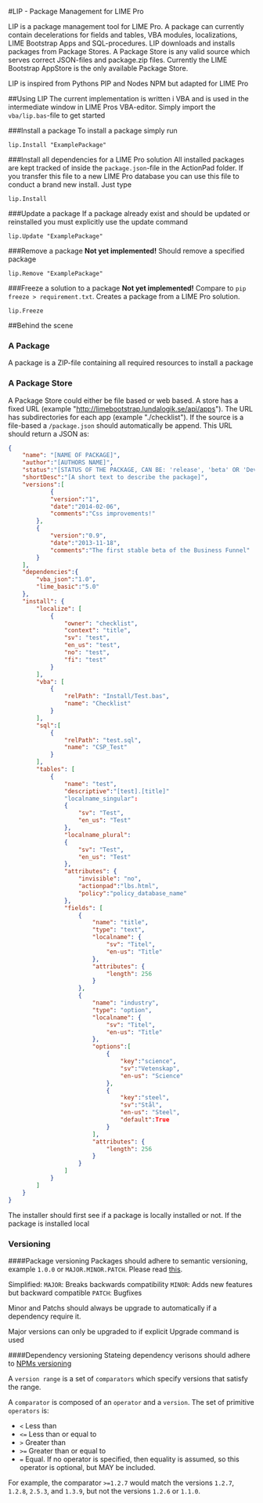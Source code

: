 #LIP - Package Management for LIME Pro

LIP is a package management tool for LIME Pro. A package can currently contain decelerations for fields and tables, VBA modules, localizations, LIME Bootstrap Apps and SQL-procedures. LIP downloads and installs packages from Package Stores. A Package Store is any valid source which serves correct JSON-files and package.zip files. Currently  the LIME Bootstrap AppStore is the only available Package Store.

LIP is inspired from Pythons PIP and Nodes NPM but adapted for LIME Pro

##Using LIP
The current implementation is written i VBA and is used in the intermediate window in LIME Pros VBA-editor. Simply import the `vba/lip.bas`-file to get started

###Install a package 
To install a package simply run

`lip.Install "ExamplePackage"`

###Install all dependencies for a LIME Pro solution
All installed packages are kept tracked of inside the `package.json`-file in the ActionPad folder. If you transfer this file to a new LIME Pro database you can use this file to conduct a brand new install. Just type

`lip.Install`

###Update a package
If a package already exist and should be updated or reinstalled you must explicitly use the update command 

`lip.Update "ExamplePackage"`

###Remove a package
__Not yet implemented!__
Should remove a specified package

`lip.Remove "ExamplePackage"`

###Freeze a solution to a package
__Not yet implemented!__
Compare to `pip freeze > requirement.txt`. Creates a package from a LIME Pro solution.

`lip.Freeze`

##Behind the scene



### A Package
A package is a ZIP-file containing all required resources to install a package

### A Package Store
A Package Store could either be file based or web based. A store has a fixed URL (example "http://limebootstrap.lundalogik.se/api/apps"). The URL has subdirectories for each app (example "./checklist"). If the source is a file-based a `/package.json` should automatically be append. This URL should return a JSON as:

```JSON
{
    "name": "[NAME OF PACKAGE]",
    "author":"[AUTHORS NAME]",
    "status":"[STATUS OF THE PACKAGE, CAN BE: 'release', 'beta' OR 'Development']",
    "shortDesc":"[A short text to describe the package]",
    "versions":[
            {
            "version":"1",
            "date":"2014-02-06",
            "comments":"Css improvements!"
        },
        {
            "version":"0.9",
            "date":"2013-11-18",
            "comments":"The first stable beta of the Business Funnel"
        }
    ],
    "dependencies":{
        "vba_json":"1.0",
        "lime_basic":"5.0"
    },
    "install": {
        "localize": [
            {
                "owner": "checklist",
                "context": "title",
                "sv": "test",
                "en_us": "test",
                "no": "test",
                "fi": "test"
            }
        ],
        "vba": [
            {
                "relPath": "Install/Test.bas",
                "name": "Checklist"
            }
        ],
        "sql":[
        	{
                "relPath": "test.sql",
                "name": "CSP_Test"
            }
        ],
        "tables": [
            {
                "name": "test",
                "descriptive":"[test].[title]"
                "localname_singular": 
                {
                    "sv": "Test",
                    "en_us": "Test"
                },
                "localname_plural": 
                {
                    "sv": "Test",
                    "en_us": "Test"
                },
                "attributes": {
                    "invisible": "no",
                    "actionpad":"lbs.html",
                    "policy":"policy_database_name"
                },
                "fields": [
                    {
                        "name": "title",
                        "type": "text",
                        "localname": {
                            "sv": "Titel",
                            "en-us": "Title"
                        }, 
                        "attributes": {
                            "length": 256
                        }
                    },
                    {
                        "name": "industry",
                        "type": "option",
                        "localname": {
                            "sv": "Titel",
                            "en-us": "Title"
                        },
                        "options":[
                            {
                                "key":"science",
                                "sv":"Vetenskap",
                                "en-us": "Science"
                            },
                            {
                                "key":"steel",
                                "sv":"Stål",
                                "en-us": "Steel",
                                "default":True
                            }
                        ],
                        "attributes": {
                            "length": 256
                        }
                    }
                ]
            }
        ]
    }
}
```

The installer should first see if a package is locally installed or not. If the package is installed local

### Versioning
####Package versioning
Packages should adhere to semantic versioning, example `1.0.0` or `MAJOR.MINOR.PATCH`. Please read [this](http://semver.org). 

Simplified:
`MAJOR`: Breaks backwards compatibility
`MINOR`: Adds new features but backward compatible
`PATCH`: Bugfixes

Minor and Patchs should always be upgrade to automatically if a dependency require it.

Major versions can only be upgraded to if explicit Upgrade command is used

####Dependency versioning
Stateing dependency verisons should adhere to [NPMs versioning](https://github.com/npm/node-semver)

A `version range` is a set of `comparators` which specify versions
that satisfy the range.

A `comparator` is composed of an `operator` and a `version`.  The set
of primitive `operators` is:

* `<` Less than
* `<=` Less than or equal to
* `>` Greater than
* `>=` Greater than or equal to
* `=` Equal.  If no operator is specified, then equality is assumed,
  so this operator is optional, but MAY be included.

For example, the comparator `>=1.2.7` would match the versions
`1.2.7`, `1.2.8`, `2.5.3`, and `1.3.9`, but not the versions `1.2.6`
or `1.1.0`.




